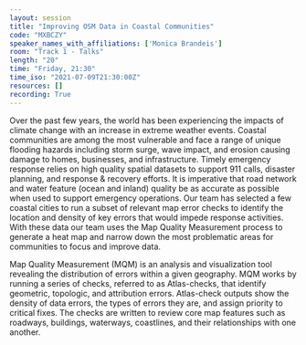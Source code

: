 ```yaml
---
layout: session
title: "Improving OSM Data in Coastal Communities"
code: "MXBCZY"
speaker_names_with_affiliations: ['Monica Brandeis']
room: "Track 1 - Talks"
length: "20"
time: "Friday, 21:30"
time_iso: "2021-07-09T21:30:00Z"
resources: []
recording: True
---
```

Over the past few years, the world has been experiencing the impacts of climate change with an increase in extreme weather events. Coastal communities are among the most vulnerable and face a range of unique flooding hazards including storm surge, wave impact, and erosion causing damage to homes, businesses, and infrastructure. Timely emergency response relies on high quality spatial datasets to support 911 calls, disaster planning, and response &amp; recovery efforts. It is imperative that road network and water feature (ocean and inland) quality be as accurate as possible when used to support emergency operations. Our team has selected a few coastal cities to run a subset of relevant map error checks to identify the location and density of key errors that would impede response activities. With these data our team uses the Map Quality Measurement process to generate a heat map and narrow down the most problematic areas for communities to focus and improve data.  
 
Map Quality Measurement (MQM) is an analysis and visualization tool revealing the distribution of errors within a given geography. MQM works by running a series of checks, referred to as Atlas-checks, that identify geometric, topologic, and attribution errors. Atlas-check outputs show the density of data errors, the types of errors they are, and assign priority to critical fixes. The checks are written to review core map features such as roadways, buildings, waterways, coastlines, and their relationships with one another.
